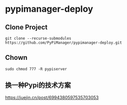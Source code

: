 # pypimanager-deploy


## Clone Project

`git clone --recurse-submodules https://github.com/PyPiManager/pypimanager-deploy.git`


## Chown

`sudo chmod 777 -R pypiserver`

## 换一种Pypi的技术方案

https://juejin.cn/post/6994380597535703053

